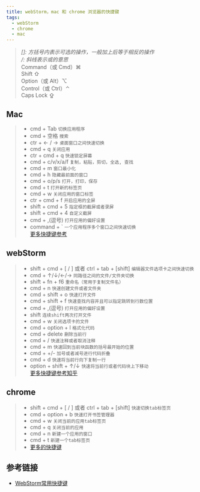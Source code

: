```yaml
---
title: webStorm，mac 和 chrome 浏览器的快捷键
tags:
  - webStorm
  - chrome
  - mac
---
```


> *[]: 方括号内表示可选的操作，一般加上后等于相反的操作*  
> */: 斜线表示或的意思*  
> Command（或 Cmd）⌘  
  Shift ⇧  
  Option（或 Alt）⌥    
  Control（或 Ctrl）⌃  
  Caps Lock ⇪   

## Mac
> - cmd + Tab `切换应用程序`
> - cmd + 空格 `搜索`
> - ctr + <- / -> `桌面窗口之间快速切换` 
> - cmd + q `关闭应用`
> - ctr + cmd + q `快速锁定屏幕`
> - cmd + c/v/x/a/f `复制，粘贴，剪切，全选, 查找` 
> - cmd + m `窗口最小化`
> - cmd + h `隐藏最前面的窗口`
> - cmd + o/p/s `打开，打印，保存`
> - cmd + t `打开新的标签页`
> - cmd + w `关闭应用的窗口标签`
> - ctr + cmd + f `开启应用的全屏`
> - shift + cmd + 5 `指定框的截屏或者录屏`
> - shift + cmd + 4 `自定义截屏`
> - cmd + ,(逗号) `打开应用的偏好设置`  
> - command + \`    `一个应用程序多个窗口之间快速切换`      
> [更多快捷键参考](https://support.apple.com/zh-cn/HT201236)

## webStorm
> - shift + cmd + [ / ] 或者 ctrl + tab + [shift] `编辑器文件选项卡之间快速切换`
> - cmd + ↑/↓/←/→ `同路径之间的文件/文件夹切换`
> - shift + fn + f6 `重命名（常用于复制文件名）`
> - cmd + n `快速创建文件或者文件夹`
> - cmd + shift + o `快速打开文件`
> - cmd + shift + f `快速查找内容并且可以指定跳转到行数位置`
> - cmd + ,(逗号) `打开应用的偏好设置`
> - shift `连续shift两次打开文件`
> - cmd + w `关闭选项卡的文件`
> - cmd + option + l `格式化代码`
> - cmd + delete `删除当前行`
> - cmd + / `快速注释或者取消注释`
> - cmd + m `快速回到当前块函数的括号最开始的位置`
> - cmd + +/- `加号或者减号进行代码折叠`
> - cmd + d `快速将当前行向下复制一行`
> - option + shift + ↑/↓ `快速将当前行或者代码块上下移动`  
> [更多快捷键参考知乎](https://zhuanlan.zhihu.com/p/407614835)


## chrome
> - shift + cmd + [ / ] 或者 ctrl + tab + [shift] `快速切换tab标签页`
> - cmd + option + b `快速打开书签管理器`
> - cmd + w `关闭当前的应用tab标签页`
> - cmd + q `关闭当前的应用`
> - cmd + n `新建一个应用的窗口`
> - cmd + t `新建一个tab标签页`  
> - [更多的快捷键](https://www.cnblogs.com/s496987839/p/5068015.html)

## 参考链接

- [WebStorm常用快捷键](https://www.cnblogs.com/gkl2013/p/7201589.html)
